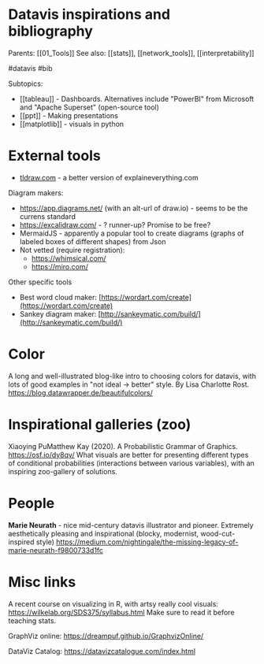 # Datavis inspirations and bibliography

Parents: [[01_Tools]]
See also: [[stats]], [[network_tools]], [[interpretability]]

#datavis #bib


Subtopics:
* [[tableau]] - Dashboards. Alternatives include "PowerBI" from Microsoft and "Apache Superset" (open-source tool)
* [[ppt]] - Making presentations
* [[matplotlib]] - visuals in python

# External tools

* [tldraw.com](https://tldraw.com/) - a better version of explaineverything.com

 Diagram makers:
 * https://app.diagrams.net/ (with an alt-url of draw.io) - seems to be the currens standard
 * https://excalidraw.com/ - ? runner-up? Promise to be free?
 * MermaidJS - apparently a popular tool to create diagrams (graphs of labeled boxes of different shapes) from Json
 * Not vetted (require registration):
     * https://whimsical.com/
     * https://miro.com/

Other specific tools
* Best word cloud maker: [https://wordart.com/create](https://wordart.com/create)
* Sankey diagram maker: [http://sankeymatic.com/build/](http://sankeymatic.com/build/)

# Color

A long and well-illustrated blog-like intro to choosing colors for datavis, with lots of good examples in "not ideal → better" style. By Lisa Charlotte Rost.
https://blog.datawrapper.de/beautifulcolors/

# Inspirational galleries (zoo)

Xiaoying PuMatthew Kay (2020). A Probabilistic Grammar of Graphics.
https://osf.io/dy8qv/
What visuals are better for presenting different types of conditional probabilities (interactions between various variables), with an inspiring zoo-gallery of solutions.

# People

**Marie Neurath** - nice mid-century datavis illustrator and pioneer. Extremely aesthetically pleasing and inspirational (blocky, modernist, wood-cut-inspired style)
https://medium.com/nightingale/the-missing-legacy-of-marie-neurath-f9800733d1fc

# Misc links

A recent course on visualizing in R, with artsy really cool visuals:
https://wilkelab.org/SDS375/syllabus.html
Make sure to read it before teaching stats.

GraphViz online:
https://dreampuf.github.io/GraphvizOnline/

DataViz Catalog:
https://datavizcatalogue.com/index.html